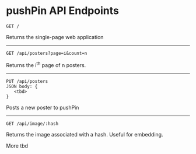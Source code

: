 # pushPin API Endpoints

```
GET /
```
Returns the single-page web application

---

```
GET /api/posters?page=i&count=n
```
Returns the i<sup>th</sup> page of n posters.

---

```
PUT /api/posters
JSON body: {
   <tbd>
}
```
Posts a new poster to pushPin

---

```
GET /api/image/:hash
```
Returns the image associated with a hash. Useful for embedding.

More tbd